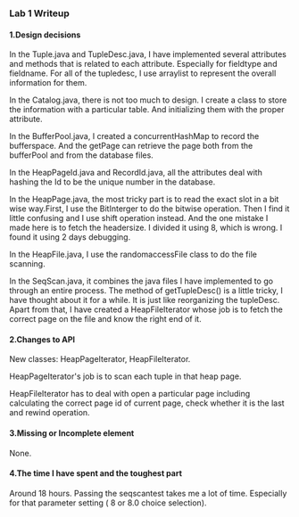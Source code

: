 ### Lab 1  Writeup

#### 1.Design decisions

In the Tuple.java and TupleDesc.java, I have implemented several attributes and methods that is related to each attribute. Especially for fieldtype and fieldname. For all of the tupledesc, I use arraylist to represent the overall information for them.

In the Catalog.java, there is not too much to design. I create a class to store the information with a particular table. And initializing them with the proper attribute.

In the BufferPool.java, I created a concurrentHashMap to record the bufferspace. And the getPage can retrieve the page both from the bufferPool and from the database files.

In the HeapPageId.java and RecordId.java, all the attributes deal with hashing the Id to be the unique number in the database.

In the HeapPage.java, the most tricky part is to read the exact slot in a bit wise way.First, I use the BitInterger to do the bitwise operation. Then I find it little confusing and I use shift operation instead. And the one mistake I made here is to fetch the headersize. I divided it using 8, which is wrong. I found it using 2 days debugging.

In the HeapFile.java, I use the randomaccessFile class to do the file scanning.

In the SeqScan.java, it combines the java files I have implemented to go through an entire process. The method of getTupleDesc() is a little tricky, I have thought about it for a while. It is just like reorganizing the tupleDesc. Apart from that, I have created  a HeapFileIterator whose job is to fetch the correct page on the file and know the right end of it.

#### 2.Changes to API

New classes: HeapPageIterator, HeapFileIterator.

HeapPageIterator's job is to scan each tuple in that heap page.

HeapFileIterator has to deal with open a particular page including calculating the correct page id of current page, check whether it is the last and rewind operation.

#### 3.Missing or Incomplete element

None.

#### 4.The time I have spent and the toughest part

Around 18 hours. Passing the seqscantest takes me a lot of time. Especially for that parameter setting ( 8 or 8.0 choice selection).